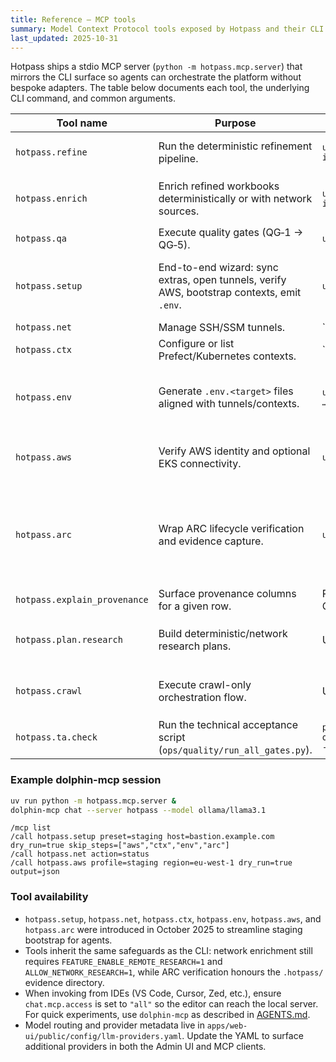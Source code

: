 ```yaml
---
title: Reference — MCP tools
summary: Model Context Protocol tools exposed by Hotpass and their CLI equivalents.
last_updated: 2025-10-31
---
```


Hotpass ships a stdio MCP server (`python -m hotpass.mcp.server`) that mirrors the CLI surface so agents can orchestrate the platform without bespoke adapters. The table below documents each tool, the underlying CLI command, and common arguments.

| Tool name | Purpose | CLI equivalent | Key arguments |
| --------- | ------- | -------------- | ------------- |
| `hotpass.refine` | Run the deterministic refinement pipeline. | `uv run hotpass refine --input-dir … --output-path …` | `input_path`, `output_path`, `profile`, `archive` |
| `hotpass.enrich` | Enrich refined workbooks deterministically or with network sources. | `uv run hotpass enrich --input … --output …` | `input_path`, `output_path`, `profile`, `allow_network` |
| `hotpass.qa` | Execute quality gates (QG‑1 → QG‑5). | `uv run hotpass qa <target>` | `target` (`all`, `fitness`, `docs`, etc.) |
| `hotpass.setup` | End-to-end wizard: sync extras, open tunnels, verify AWS, bootstrap contexts, emit `.env`. | `uv run hotpass setup …` | `preset`, `host`, `skip_steps`, `execute`, `extras`, `aws_profile`, `arc_owner`, … |
| `hotpass.net` | Manage SSH/SSM tunnels. | `uv run hotpass net <up|down|status>` | `action`, `host`, `via`, `label`, `all`, `detach`, `prefect_port`, `marquez_port` |
| `hotpass.ctx` | Configure or list Prefect/Kubernetes contexts. | `uv run hotpass ctx <init|list>` | `prefect_profile`, `prefect_url`, `eks_cluster`, `kube_context`, `namespace`, `no_prefect`, `no_kube`, `dry_run` |
| `hotpass.env` | Generate `.env.<target>` files aligned with tunnels/contexts. | `uv run hotpass env --target …` | `target`, `prefect_url`, `openlineage_url`, `allow_network`, `force`, `dry_run` |
| `hotpass.aws` | Verify AWS identity and optional EKS connectivity. | `uv run hotpass aws …` | `profile`, `region`, `eks_cluster`, `verify_kubeconfig`, `output`, `dry_run` |
| `hotpass.arc` | Wrap ARC lifecycle verification and evidence capture. | `uv run hotpass arc …` | `owner`, `repository`, `scale_set`, `namespace`, `aws_region`, `snapshot`, `verify_oidc`, `store_summary`, `dry_run` |
| `hotpass.explain_provenance` | Surface provenance columns for a given row. | Reads workbook directly (no CLI call). | `dataset_path`, `row_id` |
| `hotpass.plan.research` | Build deterministic/network research plans. | Uses `ResearchOrchestrator`. | `profile`, `dataset_path`, `row_id`, `entity`, `allow_network` |
| `hotpass.crawl` | Execute crawl-only orchestration flow. | Uses `ResearchOrchestrator`. | `query_or_url`, `profile`, `allow_network`, `backend` |
| `hotpass.ta.check` | Run the technical acceptance script (`ops/quality/run_all_gates.py`). | `python ops/quality/run_all_gates.py --json` | `gate` (1‑5) |

### Example dolphin-mcp session

```bash
uv run python -m hotpass.mcp.server &
dolphin-mcp chat --server hotpass --model ollama/llama3.1
```

```
/mcp list
/call hotpass.setup preset=staging host=bastion.example.com dry_run=true skip_steps=["aws","ctx","env","arc"]
/call hotpass.net action=status
/call hotpass.aws profile=staging region=eu-west-1 dry_run=true output=json
```

### Tool availability

- `hotpass.setup`, `hotpass.net`, `hotpass.ctx`, `hotpass.env`, `hotpass.aws`, and `hotpass.arc` were introduced in October 2025 to streamline staging bootstrap for agents.
- Tools inherit the same safeguards as the CLI: network enrichment still requires `FEATURE_ENABLE_REMOTE_RESEARCH=1` and `ALLOW_NETWORK_RESEARCH=1`, while ARC verification honours the `.hotpass/` evidence directory.
- When invoking from IDEs (VS Code, Cursor, Zed, etc.), ensure `chat.mcp.access` is set to `"all"` so the editor can reach the local server. For quick experiments, use `dolphin-mcp` as described in [AGENTS.md](../AGENTS.md).
- Model routing and provider metadata live in `apps/web-ui/public/config/llm-providers.yaml`. Update the YAML to surface additional providers in both the Admin UI and MCP clients.
